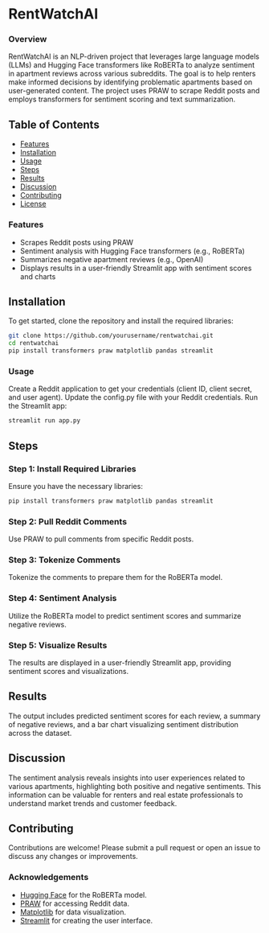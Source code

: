 # RentWatchAI

### Overview
RentWatchAI is an NLP-driven project that leverages large language models (LLMs) and Hugging Face transformers like RoBERTa to analyze sentiment in apartment reviews across various subreddits. The goal is to help renters make informed decisions by identifying problematic apartments based on user-generated content. The project uses PRAW to scrape Reddit posts and employs transformers for sentiment scoring and text summarization.

## Table of Contents
- [Features](#features)
- [Installation](#installation)
- [Usage](#usage)
- [Steps](#steps)
- [Results](#results)
- [Discussion](#discussion)
- [Contributing](#contributing)
- [License](#license)

### Features
- Scrapes Reddit posts using PRAW
- Sentiment analysis with Hugging Face transformers (e.g., RoBERTa)
- Summarizes negative apartment reviews (e.g., OpenAI)
- Displays results in a user-friendly Streamlit app with sentiment scores and charts

## Installation
To get started, clone the repository and install the required libraries:

```bash
git clone https://github.com/yourusername/rentwatchai.git
cd rentwatchai
pip install transformers praw matplotlib pandas streamlit
```

### Usage
Create a Reddit application to get your credentials (client ID, client secret, and user agent).
Update the config.py file with your Reddit credentials.
Run the Streamlit app:
```bash
streamlit run app.py
```

## Steps
### Step 1: Install Required Libraries
Ensure you have the necessary libraries:
```bash
pip install transformers praw matplotlib pandas streamlit
```

### Step 2: Pull Reddit Comments
Use PRAW to pull comments from specific Reddit posts.

### Step 3: Tokenize Comments
Tokenize the comments to prepare them for the RoBERTa model.

### Step 4: Sentiment Analysis
Utilize the RoBERTa model to predict sentiment scores and summarize negative reviews.

### Step 5: Visualize Results
The results are displayed in a user-friendly Streamlit app, providing sentiment scores and visualizations.


## Results
The output includes predicted sentiment scores for each review, a summary of negative reviews, and a bar chart visualizing sentiment distribution across the dataset.

## Discussion
The sentiment analysis reveals insights into user experiences related to various apartments, highlighting both positive and negative sentiments. This information can be valuable for renters and real estate professionals to understand market trends and customer feedback.

## Contributing
Contributions are welcome! Please submit a pull request or open an issue to discuss any changes or improvements.


### Acknowledgements
* [Hugging Face](https://huggingface.co/) for the RoBERTa model.
* [PRAW](https://praw.readthedocs.io/en/latest/) for accessing Reddit data.
* [Matplotlib](https://matplotlib.org/) for data visualization.
* [Streamlit](https://streamlit.io/) for creating the user interface.